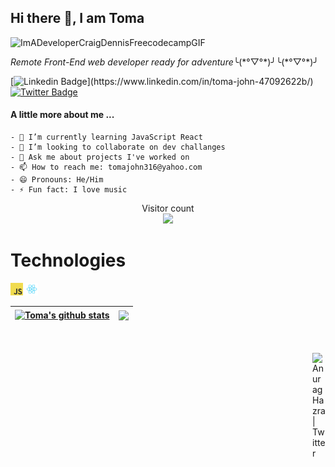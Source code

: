 ## Hi there 👋, I am Toma

![ImADeveloperCraigDennisFreecodecampGIF](https://user-images.githubusercontent.com/94551484/171987107-da5803b5-52f5-4b1e-90b0-f916ff961a68.gif)

<p><em>Remote Front-End web developer ready for adventure</em>╰(*°▽°*)╯╰(*°▽°*)╯</p>

[![Linkedin Badge](https://img.shields.io/badge/-Toma%20John-blue?style=flat-square&logo=Linkedin&logoColor=white&link=[https://www.linkedin.com/in/ellievillalejos/](https://www.linkedin.com/in/toma-john-47092622b/))](https://www.linkedin.com/in/toma-john-47092622b/)
[![Twitter Badge](https://img.shields.io/badge/-@Kamba_TJ-1ca0f1?style=flat-square&labelColor=1ca0f1&logo=twitter&logoColor=white&link=https://twitter.com/miss_elliev)](https://twitter.com/Kamba_TJ)

#### A little more about me ...
```
- 🌱 I’m currently learning JavaScript React
- 👯 I’m looking to collaborate on dev challanges
- 💬 Ask me about projects I've worked on
- 📫 How to reach me: tomajohn316@yahoo.com
- 😄 Pronouns: He/Him
- ⚡ Fun fact: I love music
```

<p align="center"> 
  Visitor count<br>
  <img src="https://profile-counter.glitch.me/Kamba56/count.svg" />
</p>


# Technologies
<code><img height="20" src="https://raw.githubusercontent.com/github/explore/80688e429a7d4ef2fca1e82350fe8e3517d3494d/topics/javascript/javascript.png"></code>
<code><img height="20" src="https://raw.githubusercontent.com/github/explore/80688e429a7d4ef2fca1e82350fe8e3517d3494d/topics/react/react.png"></code>

| <a href="https://github.com/Kamba56/github-readme-stats"><img align="center" src="https://github-readme-stats.vercel.app/api?username=Kamba56&show_icons=true&include_all_commits=true&theme=buefy&hide_border=true" alt="Toma's github stats" /></a> | <a href="https://github.com/Kamba56/github-readme-stats"><img align="center" src="https://github-readme-stats.vercel.app/api/top-langs/?username=Kamba56&layout=compact&theme=buefy&hide_border=true" /></a> |
| ------------- | ------------- |


<br />
<br />

<a href="https://twitter.com/Kamba_TJ">
  <img align="right" alt="Anurag Hazra | Twitter" width="21px" src="https://raw.githubusercontent.com/anuraghazra/anuraghazra/master/assets/twitter.svg" />
</a>

<!--
**Kamba56/Kamba56** is a ✨ _special_ ✨ repository because its `README.md` (this file) appears on your GitHub profile.

Here are some ideas to get you started:

- 🔭 I’m currently working on ...
- 🌱 I’m currently learning ...
- 👯 I’m looking to collaborate on ...
- 🤔 I’m looking for help with ...
- 💬 Ask me about ...
- 📫 How to reach me: ...
- 😄 Pronouns: ...
- ⚡ Fun fact: ...
-->
